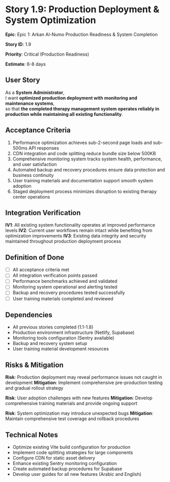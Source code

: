 # Story 1.9: Production Deployment & System Optimization

**Epic**: Epic 1: Arkan Al-Numo Production Readiness & System Completion

**Story ID**: 1.9

**Priority**: Critical (Production Readiness)

**Estimate**: 6-8 days

## User Story

As a **System Administrator**,  
I want **optimized production deployment with monitoring and maintenance systems**,  
so that **the completed therapy management system operates reliably in production while maintaining all existing functionality**.

## Acceptance Criteria

1. Performance optimization achieves sub-2-second page loads and sub-500ms API responses
2. CDN integration and code splitting reduce bundle size below 500KB
3. Comprehensive monitoring system tracks system health, performance, and user satisfaction
4. Automated backup and recovery procedures ensure data protection and business continuity
5. User training materials and documentation support smooth system adoption
6. Staged deployment process minimizes disruption to existing therapy center operations

## Integration Verification

**IV1**: All existing system functionality operates at improved performance levels
**IV2**: Current user workflows remain intact while benefiting from optimization improvements
**IV3**: Existing data integrity and security maintained throughout production deployment process

## Definition of Done

- [ ] All acceptance criteria met
- [ ] All integration verification points passed
- [ ] Performance benchmarks achieved and validated
- [ ] Monitoring system operational and alerting tested
- [ ] Backup and recovery procedures tested successfully
- [ ] User training materials completed and reviewed

## Dependencies

- All previous stories completed (1.1-1.8)
- Production environment infrastructure (Netlify, Supabase)
- Monitoring tools configuration (Sentry available)
- Backup and recovery system setup
- User training material development resources

## Risks & Mitigation

**Risk**: Production deployment may reveal performance issues not caught in development
**Mitigation**: Implement comprehensive pre-production testing and gradual rollout strategy

**Risk**: User adoption challenges with new features
**Mitigation**: Develop comprehensive training materials and provide ongoing support

**Risk**: System optimization may introduce unexpected bugs
**Mitigation**: Maintain comprehensive test coverage and rollback procedures

## Technical Notes

- Optimize existing Vite build configuration for production
- Implement code splitting strategies for large components
- Configure CDN for static asset delivery
- Enhance existing Sentry monitoring configuration
- Create automated backup procedures for Supabase
- Develop user guides for all new features (Arabic and English)